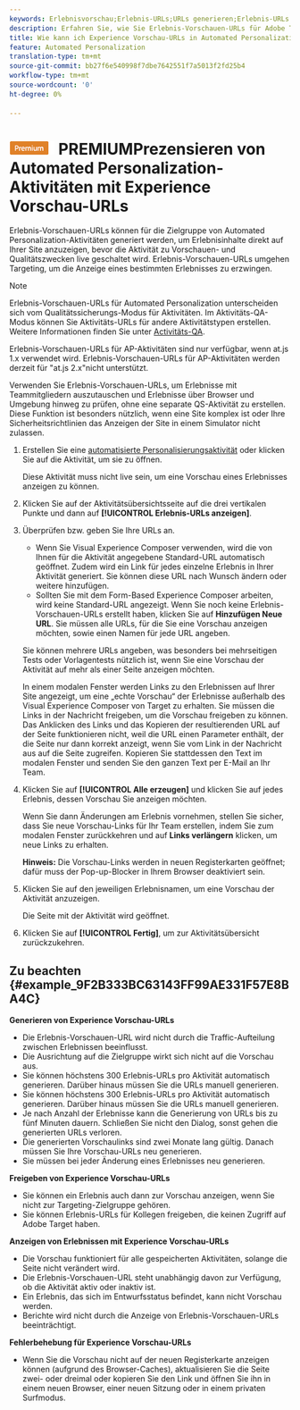 ```yaml
---
keywords: Erlebnisvorschau;Erlebnis-URLs;URLs generieren;Erlebnis-URLs anzeigen
description: Erfahren Sie, wie Sie Erlebnis-Vorschauen-URLs für Adobe Target Automated Personalization-Aktivitäten verwenden, um Erlebnisinhalte direkt auf Ihrer Site anzuzeigen, bevor die Aktivität live geschaltet wird.
title: Wie kann ich Experience Vorschau-URLs in Automated Personalization-Aktivitäten verwenden?
feature: Automated Personalization
translation-type: tm+mt
source-git-commit: bb27f6e540998f7dbe7642551f7a5013f2fd25b4
workflow-type: tm+mt
source-wordcount: '0'
ht-degree: 0%

---
```



# ![](/help/assets/premium.png) PREMIUMPrezensieren von Automated Personalization-Aktivitäten mit Experience Vorschau-URLs

Erlebnis-Vorschauen-URLs können für die Zielgruppe von Automated Personalization-Aktivitäten generiert werden, um Erlebnisinhalte direkt auf Ihrer Site anzuzeigen, bevor die Aktivität zu Vorschauen- und Qualitätszwecken live geschaltet wird. Erlebnis-Vorschauen-URLs umgehen Targeting, um die Anzeige eines bestimmten Erlebnisses zu erzwingen.

>[!NOTE]
>
>Erlebnis-Vorschauen-URLs für Automated Personalization unterscheiden sich vom Qualitätssicherungs-Modus für Aktivitäten. Im Aktivitäts-QA-Modus können Sie Aktivitäts-URLs für andere Aktivitätstypen erstellen. Weitere Informationen finden Sie unter [Activitäts-QA](/help/c-activities/c-activity-qa/activity-qa.md).
>
>Erlebnis-Vorschauen-URLs für AP-Aktivitäten sind nur verfügbar, wenn at.js 1.x verwendet wird. Erlebnis-Vorschauen-URLs für AP-Aktivitäten werden derzeit für &quot;at.js 2.x&quot;nicht unterstützt.

Verwenden Sie Erlebnis-Vorschauen-URLs, um Erlebnisse mit Teammitgliedern auszutauschen und Erlebnisse über Browser und Umgebung hinweg zu prüfen, ohne eine separate QS-Aktivität zu erstellen. Diese Funktion ist besonders nützlich, wenn eine Site komplex ist oder Ihre Sicherheitsrichtlinien das Anzeigen der Site in einem Simulator nicht zulassen.

1. Erstellen Sie eine [automatisierte Personalisierungsaktivität](/help/c-activities/t-automated-personalization/create-ap-activity.md#task_8AAF837796D74CF893CA2F88BA1491C9) oder klicken Sie auf die Aktivität, um sie zu öffnen.

   Diese Aktivität muss nicht live sein, um eine Vorschau eines Erlebnisses anzeigen zu können.
1. Klicken Sie auf der Aktivitätsübersichtsseite auf die drei vertikalen Punkte und dann auf **[!UICONTROL Erlebnis-URLs anzeigen]**.
1. Überprüfen bzw. geben Sie Ihre URLs an.

   * Wenn Sie Visual Experience Composer verwenden, wird die von Ihnen für die Aktivität angegebene Standard-URL automatisch geöffnet. Zudem wird ein Link für jedes einzelne Erlebnis in Ihrer Aktivität generiert. Sie können diese URL nach Wunsch ändern oder weitere hinzufügen.
   * Sollten Sie mit dem Form-Based Experience Composer arbeiten, wird keine Standard-URL angezeigt. Wenn Sie noch keine Erlebnis-Vorschauen-URLs erstellt haben, klicken Sie auf **Hinzufügen Neue URL**. Sie müssen alle URLs, für die Sie eine Vorschau anzeigen möchten, sowie einen Namen für jede URL angeben.

   Sie können mehrere URLs angeben, was besonders bei mehrseitigen Tests oder Vorlagentests nützlich ist, wenn Sie eine Vorschau der Aktivität auf mehr als einer Seite anzeigen möchten.

   In einem modalen Fenster werden Links zu den Erlebnissen auf Ihrer Site angezeigt, um eine „echte Vorschau“ der Erlebnisse außerhalb des Visual Experience Composer von Target zu erhalten. Sie müssen die Links in der Nachricht freigeben, um die Vorschau freigeben zu können. Das Anklicken des Links und das Kopieren der resultierenden URL auf der Seite funktionieren nicht, weil die URL einen Parameter enthält, der die Seite nur dann korrekt anzeigt, wenn Sie vom Link in der Nachricht aus auf die Seite zugreifen. Kopieren Sie stattdessen den Text im modalen Fenster und senden Sie den ganzen Text per E-Mail an Ihr Team.
1. Klicken Sie auf **[!UICONTROL Alle erzeugen]** und klicken Sie auf jedes Erlebnis, dessen Vorschau Sie anzeigen möchten.

   Wenn Sie dann Änderungen am Erlebnis vornehmen, stellen Sie sicher, dass Sie neue Vorschau-Links für Ihr Team erstellen, indem Sie zum modalen Fenster zurückkehren und auf **Links verlängern** klicken, um neue Links zu erhalten.

   **Hinweis:** Die Vorschau-Links werden in neuen Registerkarten geöffnet; dafür muss der Pop-up-Blocker in Ihrem Browser deaktiviert sein.

1. Klicken Sie auf den jeweiligen Erlebnisnamen, um eine Vorschau der Aktivität anzuzeigen.

   Die Seite mit der Aktivität wird geöffnet.
1. Klicken Sie auf **[!UICONTROL Fertig]**, um zur Aktivitätsübersicht zurückzukehren.

## Zu beachten {#example_9F2B333BC63143FF99AE331F57E8BA4C}

**Generieren von Experience Vorschau-URLs**

* Die Erlebnis-Vorschauen-URL wird nicht durch die Traffic-Aufteilung zwischen Erlebnissen beeinflusst.
* Die Ausrichtung auf die Zielgruppe wirkt sich nicht auf die Vorschau aus.
* Sie können höchstens 300 Erlebnis-URLs pro Aktivität automatisch generieren. Darüber hinaus müssen Sie die URLs manuell generieren.
* Sie können höchstens 300 Erlebnis-URLs pro Aktivität automatisch generieren. Darüber hinaus müssen Sie die URLs manuell generieren.
* Je nach Anzahl der Erlebnisse kann die Generierung von URLs bis zu fünf Minuten dauern. Schließen Sie nicht den Dialog, sonst gehen die generierten URLs verloren.
* Die generierten Vorschaulinks sind zwei Monate lang gültig. Danach müssen Sie Ihre Vorschau-URLs neu generieren.
* Sie müssen bei jeder Änderung eines Erlebnisses neu generieren.

**Freigeben von Experience Vorschau-URLs**

* Sie können ein Erlebnis auch dann zur Vorschau anzeigen, wenn Sie nicht zur Targeting-Zielgruppe gehören.
* Sie können Erlebnis-URLs für Kollegen freigeben, die keinen Zugriff auf Adobe Target haben.

**Anzeigen von Erlebnissen mit Experience Vorschau-URLs**

* Die Vorschau funktioniert für alle gespeicherten Aktivitäten, solange die Seite nicht verändert wird.
* Die Erlebnis-Vorschauen-URL steht unabhängig davon zur Verfügung, ob die Aktivität aktiv oder inaktiv ist.
* Ein Erlebnis, das sich im Entwurfsstatus befindet, kann nicht Vorschau werden.
* Berichte wird nicht durch die Anzeige von Erlebnis-Vorschauen-URLs beeinträchtigt.

**Fehlerbehebung für Experience Vorschau-URLs**

* Wenn Sie die Vorschau nicht auf der neuen Registerkarte anzeigen können (aufgrund des Browser-Caches), aktualisieren Sie die Seite zwei- oder dreimal oder kopieren Sie den Link und öffnen Sie ihn in einem neuen Browser, einer neuen Sitzung oder in einem privaten Surfmodus.
